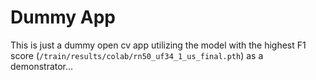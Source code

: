 # Dummy App
This is just a dummy open cv app utilizing the model with the highest F1 score (`/train/results/colab/rn50_uf34_1_us_final.pth`) as a demonstrator...